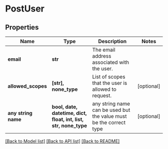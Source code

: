 # PostUser


## Properties
Name | Type | Description | Notes
------------ | ------------- | ------------- | -------------
**email** | **str** | The email address associated with the user. | 
**allowed_scopes** | **[str], none_type** | List of scopes that the user is allowed to request. | [optional] 
**any string name** | **bool, date, datetime, dict, float, int, list, str, none_type** | any string name can be used but the value must be the correct type | [optional]

[[Back to Model list]](../README.md#documentation-for-models) [[Back to API list]](../README.md#documentation-for-api-endpoints) [[Back to README]](../README.md)



